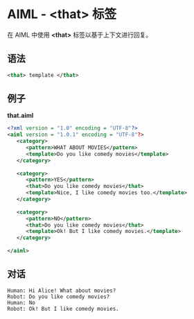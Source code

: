 # AIML - &lt;that&gt; 标签

在 AIML 中使用 **&lt;that&gt;** 标签以基于上下文进行回复。

## 语法

```xml
<that> template </that>
```

## 例子

**that.aiml**

```xml
<?xml version = "1.0" encoding = "UTF-8"?>
<aiml version = "1.0.1" encoding = "UTF-8"?>
   <category>
      <pattern>WHAT ABOUT MOVIES</pattern>
      <template>Do you like comedy movies</template>  
   </category>
   
   <category>
      <pattern>YES</pattern>
      <that>Do you like comedy movies</that>
      <template>Nice, I like comedy movies too.</template>
   </category>
   
   <category>
      <pattern>NO</pattern>
      <that>Do you like comedy movies</that>
      <template>Ok! But I like comedy movies.</template>
   </category> 
   
</aiml>
```

## 对话

```
Human: Hi Alice! What about movies?
Robot: Do you like comedy movies?
Human: No
Robot: Ok! But I like comedy movies.
```



